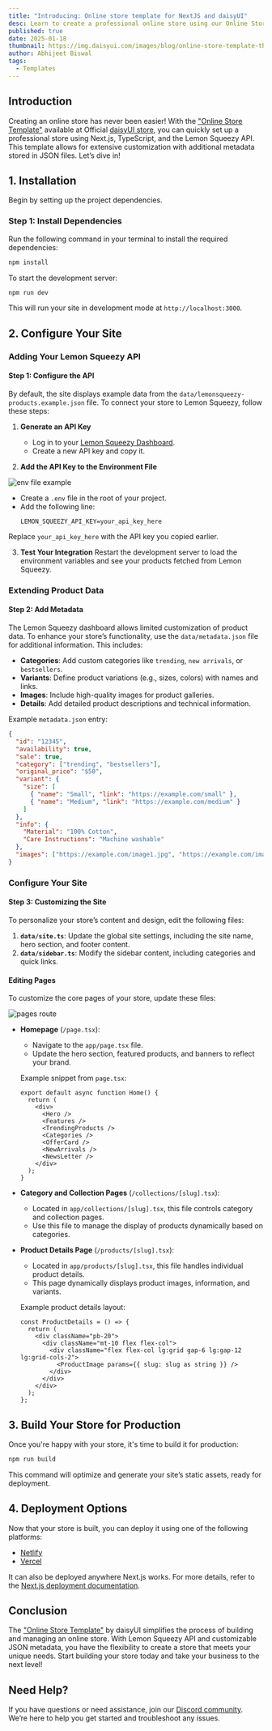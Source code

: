 ```yaml
---
title: "Introducing: Online store template for NextJS and daisyUI"
desc: Learn to create a professional online store using our Online Store Template, powered by Lemon Squeezy API and customizable product data.
published: true
date: 2025-01-18
thumbnail: https://img.daisyui.com/images/blog/online-store-template-thumbnail.webp
author: Abhijeet Biswal
tags:
  - Templates
---
```


## Introduction

Creating an online store has never been easier! With the ["Online Store Template"](https://www.daisyui.com/store/#426780) available at Official [daisyUI store](https://www.daisyui.com/store), you can quickly set up a professional store using Next.js, TypeScript, and the Lemon Squeezy API. This template allows for extensive customization with additional metadata stored in JSON files. Let’s dive in!

## 1. Installation

Begin by setting up the project dependencies.

### Step 1: Install Dependencies

Run the following command in your terminal to install the required dependencies:

```bash
npm install
```

To start the development server:

```bash
npm run dev
```

This will run your site in development mode at `http://localhost:3000`.

## 2. Configure Your Site

### Adding Your Lemon Squeezy API

#### Step 1: Configure the API

By default, the site displays example data from the `data/lemonsqueezy-products.example.json` file. To connect your store to Lemon Squeezy, follow these steps:

1. **Generate an API Key**

   - Log in to your [Lemon Squeezy Dashboard](https://app.lemonsqueezy.com/settings/api).
   - Create a new API key and copy it.

2. **Add the API Key to the Environment File**

![env file example](https://img.daisyui.com/images/blog/store-env.webp)

- Create a `.env` file in the root of your project.
- Add the following line:
  ```env
  LEMON_SQUEEZY_API_KEY=your_api_key_here
  ```

Replace `your_api_key_here` with the API key you copied earlier.

3. **Test Your Integration**
   Restart the development server to load the environment variables and see your products fetched from Lemon Squeezy.

### Extending Product Data

#### Step 2: Add Metadata

The Lemon Squeezy dashboard allows limited customization of product data. To enhance your store’s functionality, use the `data/metadata.json` file for additional information. This includes:

- **Categories**: Add custom categories like `trending`, `new arrivals`, or `bestsellers`.
- **Variants**: Define product variations (e.g., sizes, colors) with names and links.
- **Images**: Include high-quality images for product galleries.
- **Details**: Add detailed product descriptions and technical information.

Example `metadata.json` entry:

```json
{
  "id": "12345",
  "availability": true,
  "sale": true,
  "category": ["trending", "bestsellers"],
  "original_price": "$50",
  "variant": {
    "size": [
      { "name": "Small", "link": "https://example.com/small" },
      { "name": "Medium", "link": "https://example.com/medium" }
    ]
  },
  "info": {
    "Material": "100% Cotton",
    "Care Instructions": "Machine washable"
  },
  "images": ["https://example.com/image1.jpg", "https://example.com/image2.jpg"]
}
```

### Configure Your Site

#### Step 3: Customizing the Site

To personalize your store’s content and design, edit the following files:

1. **`data/site.ts`**: Update the global site settings, including the site name, hero section, and footer content.
2. **`data/sidebar.ts`**: Modify the sidebar content, including categories and quick links.

#### Editing Pages

To customize the core pages of your store, update these files:

![pages route](https://img.daisyui.com/images/blog/pages-route-example.webp)

- **Homepage** (`/page.tsx`):

  - Navigate to the `app/page.tsx` file.
  - Update the hero section, featured products, and banners to reflect your brand.

  Example snippet from `page.tsx`:

  ```tsx
  export default async function Home() {
    return (
      <div>
        <Hero />
        <Features />
        <TrendingProducts />
        <Categories />
        <OfferCard />
        <NewArrivals />
        <NewsLetter />
      </div>
    );
  }
  ```

- **Category and Collection Pages** (`/collections/[slug].tsx`):

  - Located in `app/collections/[slug].tsx`, this file controls category and collection pages.
  - Use this file to manage the display of products dynamically based on categories.

- **Product Details Page** (`/products/[slug].tsx`):

  - Located in `app/products/[slug].tsx`, this file handles individual product details.
  - This page dynamically displays product images, information, and variants.

  Example product details layout:

  ```tsx
  const ProductDetails = () => {
    return (
      <div className="pb-20">
        <div className="mt-10 flex flex-col">
          <div className="flex flex-col lg:grid gap-6 lg:gap-12 lg:grid-cols-2">
            <ProductImage params={{ slug: slug as string }} />
          </div>
        </div>
      </div>
    );
  };
  ```

## 3. Build Your Store for Production

Once you're happy with your store, it's time to build it for production:

```bash
npm run build
```

This command will optimize and generate your site’s static assets, ready for deployment.

## 4. Deployment Options

Now that your store is built, you can deploy it using one of the following platforms:

- [Netlify](https://www.netlify.com/)
- [Vercel](https://vercel.com/)

It can also be deployed anywhere Next.js works. For more details, refer to the [Next.js deployment documentation](https://nextjs.org/docs/pages/building-your-application/deploying).

## Conclusion

The ["Online Store Template"](https://www.daisyui.com/store/#426780) by daisyUI simplifies the process of building and managing an online store. With Lemon Squeezy API and customizable JSON metadata, you have the flexibility to create a store that meets your unique needs. Start building your store today and take your business to the next level!

## Need Help?

If you have questions or need assistance, join our [Discord community](https://daisyui.com/discord/). We’re here to help you get started and troubleshoot any issues.
